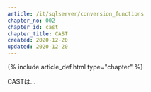 ```yaml
---
article: /it/sqlserver/conversion_functions
chapter_no: 002
chapter_id: cast
chapter_title: CAST
created: 2020-12-20
updated: 2020-12-20
---
```

{% include article_def.html type="chapter" %}

CASTは…
